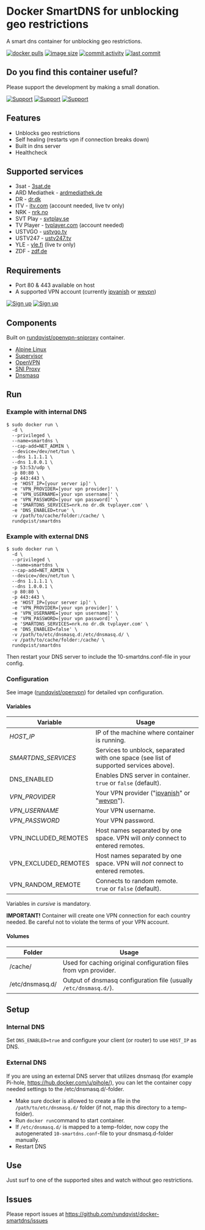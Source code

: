 # Docker SmartDNS for unblocking geo restrictions
A smart dns container for unblocking geo restrictions.

[![docker pulls](https://img.shields.io/docker/pulls/rundqvist/smartdns.svg)](https://hub.docker.com/r/rundqvist/smartdns)
[![image size](https://img.shields.io/docker/image-size/rundqvist/smartdns.svg)](https://hub.docker.com/r/rundqvist/smartdns)
[![commit activity](https://img.shields.io/github/commit-activity/m/rundqvist/docker-smartdns)](https://github.com/rundqvist/docker-smartdns)
[![last commit](https://img.shields.io/github/last-commit/rundqvist/docker-smartdns.svg)](https://github.com/rundqvist/docker-smartdns)

## Do you find this container useful? 
Please support the development by making a small donation.

[![Support](https://img.shields.io/badge/support-Flattr-brightgreen)](https://flattr.com/@rundqvist)
[![Support](https://img.shields.io/badge/support-Buy%20me%20a%20coffee-orange)](https://www.buymeacoffee.com/rundqvist)
[![Support](https://img.shields.io/badge/support-PayPal-blue)](https://www.paypal.com/cgi-bin/webscr?cmd=_s-xclick&hosted_button_id=SZ7J9JL9P5DGE&source=url)

## Features
* Unblocks geo restrictions
* Self healing (restarts vpn if connection breaks down)
* Built in dns server
* Healthcheck

## Supported services
* 3sat - [3sat.de](https://www.3sat.de/)
* ARD Mediathek - [ardmediathek.de](https://www.ardmediathek.de/)
* DR - [dr.dk](https://www.dr.dk/drtv/)
* ITV - [itv.com](https://www.itv.com) (account needed, live tv only)
* NRK - [nrk.no](https://tv.nrk.no)
* SVT Play - [svtplay.se](https://svtplay.se)
* TV Player - [tvplayer.com](https://tvplayer.com/) (account needed)
* USTVGO - [ustvgo.tv](https://ustvgo.tv)
* USTV247 - [ustv247.tv](https://ustv247.tv)
* YLE - [yle.fi](https://areena.yle.fi/tv) (live tv only)
* ZDF - [zdf.de](https://www.zdf.de/)

## Requirements
* Port 80 & 443 available on host
* A supported VPN account (currently [ipvanish](https://www.ipvanish.com/?a_bid=48f95966&a_aid=5f3eb2f0be07f) or [wevpn](https://www.wevpn.com/aff/rundqvist))

[![Sign up](https://img.shields.io/badge/sign_up-IPVanish_VPN-6fbc44)](https://www.ipvanish.com/?a_bid=48f95966&a_aid=5f3eb2f0be07f)
[![Sign up](https://img.shields.io/badge/sign_up-WeVPN-e33866)](https://www.wevpn.com/aff/rundqvist)

## Components
Built on [rundqvist/openvpn-sniproxy](https://hub.docker.com/r/rundqvist/openvpn-sniproxy) container.
* [Alpine Linux](https://www.alpinelinux.org)
* [Supervisor](https://github.com/Supervisor/supervisor)
* [OpenVPN](https://github.com/OpenVPN/openvpn)
* [SNI Proxy](https://github.com/dlundquist/sniproxy)
* [Dnsmasq](http://www.thekelleys.org.uk/dnsmasq/doc.html)

## Run

### Example with internal DNS

```
$ sudo docker run \
  -d \
  --privileged \
  --name=smartdns \
  --cap-add=NET_ADMIN \
  --device=/dev/net/tun \
  --dns 1.1.1.1 \
  --dns 1.0.0.1 \
  -p 53:53/udp \
  -p 80:80 \
  -p 443:443 \
  -e 'HOST_IP=[your server ip]' \
  -e 'VPN_PROVIDER=[your vpn provider]' \
  -e 'VPN_USERNAME=[your vpn username]' \
  -e 'VPN_PASSWORD=[your vpn password]' \
  -e 'SMARTDNS_SERVICES=nrk.no dr.dk tvplayer.com' \
  -e 'DNS_ENABLED=true' \
  -v /path/to/cache/folder:/cache/ \
  rundqvist/smartdns
```

### Example with external DNS

```
$ sudo docker run \
  -d \
  --privileged \
  --name=smartdns \
  --cap-add=NET_ADMIN \
  --device=/dev/net/tun \
  --dns 1.1.1.1 \
  --dns 1.0.0.1 \
  -p 80:80 \
  -p 443:443 \
  -e 'HOST_IP=[your server ip]' \
  -e 'VPN_PROVIDER=[your vpn provider]' \
  -e 'VPN_USERNAME=[your vpn username]' \
  -e 'VPN_PASSWORD=[your vpn password]' \
  -e 'SMARTDNS_SERVICES=nrk.no dr.dk tvplayer.com' \
  -e 'DNS_ENABLED=false' \
  -v /path/to/etc/dnsmasq.d:/etc/dnsmasq.d/ \
  -v /path/to/cache/folder:/cache/ \
  rundqvist/smartdns
```

Then restart your DNS server to include the 10-smartdns.conf-file in your config.

### Configuration
See image ([rundqvist/openvpn](https://hub.docker.com/r/rundqvist/openvpn)) for detailed vpn configuration.

#### Variables
| Variable | Usage |
|----------|-------|
| _HOST_IP_ | IP of the machine where container is running. |
| _SMARTDNS_SERVICES_ | Services to unblock, separated with one space (see list of supported services above). |
| DNS_ENABLED | Enables DNS server in container. <br />`true` or `false` (default). |
| _VPN_PROVIDER_ | Your VPN provider ("[ipvanish](https://www.ipvanish.com/?a_bid=48f95966&a_aid=5f3eb2f0be07f)" or "[wevpn](https://www.wevpn.com/aff/rundqvist)"). |
| _VPN_USERNAME_ | Your VPN username. |
| _VPN_PASSWORD_ | Your VPN password. |
| VPN_INCLUDED_REMOTES | Host names separated by one space. VPN will _only_ connect to entered remotes. |
| VPN_EXCLUDED_REMOTES | Host names separated by one space. VPN will _not_ connect to entered remotes. |
| VPN_RANDOM_REMOTE | Connects to random remote. <br />`true` or `false` (default). |

Variables in _cursive_ is mandatory.

**IMPORTANT!** Container will create one VPN connection for each country needed. Be careful not to violate the terms of your VPN account.

#### Volumes

| Folder | Usage |
|--------|-------|
| /cache/ | Used for caching original configuration files from vpn provider. |
| /etc/dnsmasq.d/ | Output of dnsmasq configuration file (usually `/etc/dnsmasq.d/`). |

## Setup

### Internal DNS
Set `DNS_ENABLED=true` and configure your client (or router) to use `HOST_IP` as DNS.

### External DNS

If you are using an external DNS server that utilizes dnsmasq (for example Pi-hole, https://hub.docker.com/u/pihole/), you can let the container copy needed settings to the /etc/dnsmasq.d/-folder.

* Make sure docker is allowed to create a file in the `/path/to/etc/dnsmasq.d/` folder (if not, map this directory to a temp-folder).
* Run `docker run`command to start container.
* If `/etc/dnsmasq.d/` is mapped to a temp-folder, now copy the autogenerated `10-smartdns.conf`-file to your dnsmasq.d-folder manually.
* Restart DNS

## Use
Just surf to one of the supported sites and watch without geo restrictions.

## Issues
Please report issues at https://github.com/rundqvist/docker-smartdns/issues
